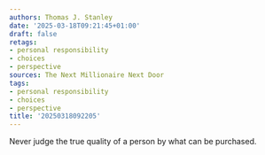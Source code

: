 ```yaml
---
authors: Thomas J. Stanley
date: '2025-03-18T09:21:45+01:00'
draft: false
retags:
- personal responsibility
- choices
- perspective
sources: The Next Millionaire Next Door
tags:
- personal responsibility
- choices
- perspective
title: '20250318092205'
---
```


Never judge the true quality of a person by what can be purchased.
